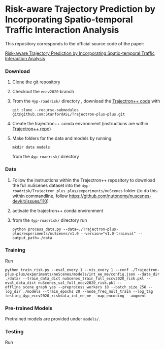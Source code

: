 # Risk-aware Trajectory Prediction by Incorporating Spatio-temporal Traffic Interaction Analysis

This repository corresponds to the official source code of the paper:

<a href="TODO arxiv link">Risk-aware Trajectory Prediction by Incorporating Spatio-temporal Traffic Interaction Analysis</a>

### Download
1. Clone the git repository
2. Checkout the ```eccv2020``` branch
3. From the ```4yp-roadrisk/``` directory , download the <a href="https://github.com/StanfordASL/Trajectron-plus-plus">Trajectron++ code</a> with

    ```git clone --recurse-submodules git@github.com:StanfordASL/Trajectron-plus-plus.git```
5. Create the trajectron++ conda environment (instructions are within <a href="https://github.com/StanfordASL/Trajectron-plus-plus">Trajectron++ repo</a>)
6. Make folders for the data and models by running

    ```mkdir data models```

   from the ```4yp-roadrisk/``` directory 

### Data

1. Follow the instructions within the Trajectron++ repository to download the full nuScenes dataset into the ```4yp-roadrisk/Trajectron_plus_plus/experiments/nuScenes``` folder (to do this within commandline, follow https://github.com/nutonomy/nuscenes-devkit/issues/110)
3. activate the trajectron++ conda environment
4. from the ```4yp-roadrisk/``` directory run

    ```python process_data.py --data=./Trajectron-plus-plus/experiments/nuScenes/v1.0 --version="v1.0-trainval" --output_path=./data```

### Training
Run


```python train_risk.py --eval_every 1 --vis_every 1 --conf ./Trajectron-plus-plus/experiments/nuScenes/models/int_ee_me/config.json --data_dir ./data/ --train_data_dict nuScenes_train_full_eccv2020_risk.pkl --eval_data_dict nuScenes_val_full_eccv2020_risk.pkl --offline_scene_graph yes --preprocess_workers 10 --batch_size 256 --log_dir ./models --train_epochs 20 --node_freq_mult_train --log_tag testing_4yp_eccv2020_riskdata_int_ee_me --map_encoding --augment```



### Pre-trained Models
Pretrained models are provided under ```models/```. 

### Testing
Run 
